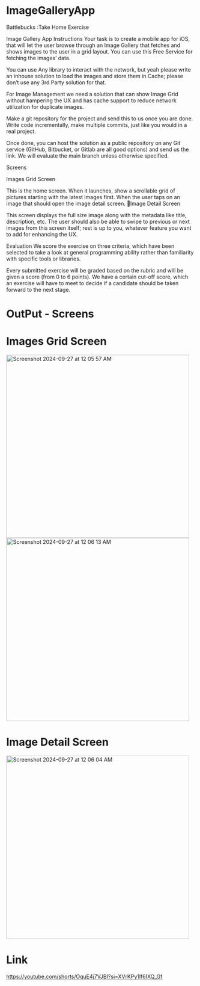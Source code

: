 # ImageGalleryApp


Battlebucks :Take Home Exercise

Image Gallery App
Instructions
Your task is to create a mobile app for iOS, that will let the user browse through an Image Gallery that fetches and shows images to the user in a grid layout. You can use this Free Service for fetching the images’ data.

You can use Any library to interact with the network, but yeah please write an inhouse solution to load the images and store them in Cache; please don’t use any 3rd Party solution for that.

For Image Management we need a solution that can show Image Grid without hampering the UX and has cache support to reduce network utilization for duplicate images.

Make a git repository for the project and send this to us once you are done. Write code incrementally, make multiple commits, just like you would in a real project.

Once done, you can host the solution as a public repository on any Git service (GitHub,
Bitbucket, or Gitlab are all good options) and send us the link. We will evaluate the
main branch unless otherwise specified.



Screens

Images Grid Screen

This is the home screen. When it launches, show a scrollable grid of pictures starting
with the latest images first. When the user taps on an image that should open the image detail screen.
Image Detail Screen

This screen displays the full size image along with the metadata like title, description, etc. The user should also be able to swipe to previous or next images from this screen itself; rest is up to you, whatever feature you want to add for enhancing the UX.





Evaluation
We score the exercise on three criteria, which have been selected to take a look at general programming ability rather than familiarity with specific tools or libraries.

Every submitted exercise will be graded based on the rubric and will be given a score (from 0 to 6 points). We have a certain cut-off score, which an exercise will have to meet to decide if a candidate should be taken forward to the next stage.



# OutPut - Screens

# Images Grid Screen
<img width="487" alt="Screenshot 2024-09-27 at 12 05 57 AM" src="https://github.com/user-attachments/assets/84d60921-3943-4a5c-9c98-4fdb261f4c7f">
<img width="487" alt="Screenshot 2024-09-27 at 12 06 13 AM" src="https://github.com/user-attachments/assets/023820fa-4c84-4b9d-93db-05b064980566">

# Image Detail Screen
<img width="487" alt="Screenshot 2024-09-27 at 12 06 04 AM" src="https://github.com/user-attachments/assets/5b0d704e-d2df-470e-be80-ff72972a22f2">

# Link
https://youtube.com/shorts/OquE4j7VJBI?si=XVrKPy1lf6IXQ_Gf


